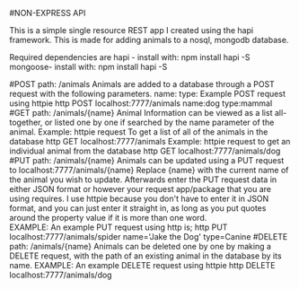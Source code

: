 #NON-EXPRESS API

This is a simple single resource REST app I created using the hapi framework.
This is made for adding animals to a nosql, mongodb database.

Required dependencies are
hapi - install with:
npm install hapi -S
mongoose- install with:
npm install hapi -S

#POST
path: /animals
Animals are added to a database through a POST request with the following parameters.
name:
type:
Example POST request using httpie
http POST localhost:7777/animals name:dog type:mammal
#GET
path: /animals/{name}
Animal Information can be viewed as a list all-together, or listed one by one if searched by the name parameter of the animal.
Example:
httpie request To get a list of all of the animals in the database
http GET localhost:7777/animals
Example:
httpie request to get an individual animal from the database
http GET localhost:7777/animals/dog
#PUT
path: /animals/{name}
Animals can be updated using a PUT request to localhost:7777/animals/{name}
Replace {name} with the current name of the animal you wish to update.
Afterwards enter the PUT request data in either JSON format or however your
request app/package that you are using requires. I use httpie because you don't have to enter it in JSON format, and you can just enter it straight in,
as long as you put quotes around the property value if it is more than
one word.  
EXAMPLE:
An example PUT request using http is;
http PUT localhost:7777/animals/spider name='Jake the Dog' type=Canine
#DELETE
path: /animals/{name}
Animals can be deleted one by one by making a DELETE request, with the path
of an existing animal in the database by its name.
EXAMPLE:
An example DELETE request using httpie
http DELETE localhost:7777/animals/dog

